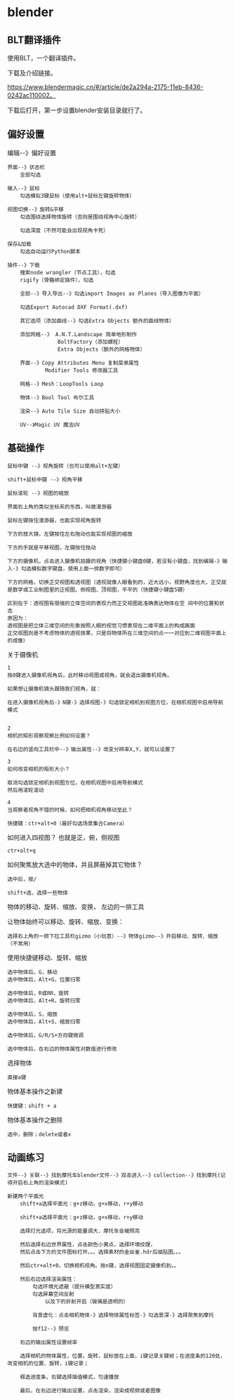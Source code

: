 # blender

## BLT翻译插件
使用BLT，一个翻译插件。

下载及介绍链接。

https://www.blendermagic.cn/#/article/de2a294a-2175-11eb-8436-0242ac110002。

下载后打开，第一步设置blender安装目录就行了。
## 偏好设置

编辑--》偏好设置
```
界面--》状态栏
    全部勾选

输入--》鼠标
    勾选模拟3键鼠标（使用alt+鼠标左键旋转物体）

视图切换--》旋转&平移
    勾选围绕选择物体旋转（否则是围绕视角中心旋转）

    勾选深度（不然可能会出现视角卡死）

保存&加载
    勾选自动运行Python脚本

插件--》下载
    搜索node wrangler（节点工具），勾选
    rigify（骨骼绑定插件），勾选

    全部--》导入导出--》勾选import Images as Planes（导入图像为平面）

    勾选Export Autocad DXF Format(.dxf)

    其它选项（添加曲线--》勾选Extra Objects 额外的曲线物体）

    添加网格--》 A.N.T.Landscape 简单地形制作
                BoltFactory（添加螺栓）
                Extra Objects（额外的网格物体）

    界面--》Copy Attributes Menu 复制菜单属性
            Modifier Tools 修改器工具

    网格--》Mesh：LoopTools Loop

    物体--》Bool Tool 布尔工具

    渲染--》Auto Tile Size 自动拼贴大小

    UV--》Magic UV 魔法UV
```

## 基础操作

```
鼠标中键 --》视角旋转（也可以使用alt+左键）

shift+鼠标中键 --》视角平移

鼠标滚轮 --》视图的缩放

界面右上角的类似坐标系的东西，叫做漫游器

鼠标左键按住漫游器，也能实现视角旋转

下方的放大镜，左键按住左右拖动也能实现视图的缩放

下方的手就是平移视图，左键按住拖动

下方的摄像机，点击进入摄像机拍摄的视角（快捷键小键盘0键，若没有小键盘，找到编辑-》输入-》勾选模拟数字键盘，使用上面一排数字即可）

下方的网格，切换正交视图和透视图（透视就像人眼看到的，近大远小，视野角度也大，正交就是数学或工业制图里的正视图、侧视图、顶视图，平平的（快捷键小键盘5键）

区别在于：透视图有很强的立体空间的表现力而正交视图能准确表达物体在空 间中的位置和状态
原因为：
透视图是把立体三维空间的形象按照人眼的视觉习惯表现在二维平面上的构成画面
正交视图则是不考虑物体的透视效果，只是将物体所在三维空间的点一一对应到二维视图平面上的成像）
```
关于摄像机
```
1
按0键进入摄像机视角后，此时移动视图或视角，就会退出摄像机视角。

如果想让摄像机镜头跟随我们视角，就：

在进入摄像机视角后-》N键-》选择视图-》勾选锁定相机到视图方位，在相机视图中启用导航模式


2
相机的矩形观察观察比例如何设置？

在右边的竖向工具栏中--》输出属性--》改变分辨率X,Y，就可以设置了

3
如何改变相机的矩形大小？

取消勾选锁定相机到视图方位，在相机视图中启用导航模式
然后用滚轮滚动

4
当观察者视角不错的时候，如何把相机视角移动至此？

快捷键：ctr+alt+0（最好勾选场景集合Camera）
```

如何进入四视图？
也就是正，俯，侧视图
```
ctr+alt+q
```

如何聚焦放大选中的物体，并且屏蔽掉其它物体？
```
选中后，按/

shift+选，选择一些物体
```

物体的移动、旋转、缩放、变换，
左边的一排工具

让物体始终可以移动、旋转、缩放、变换：
```
选择右上角的一排下拉工具栏gizmo（小玩意）--》物体gizmo--》开启移动、旋转、缩放（不常用）
```

使用快捷键移动、旋转、缩放
```
选中物体后，G，移动
选中物体后，Alt+G，位置归零

选中物体后，R或RR，旋转
选中物体后，Alt+R，旋转归零

选中物体后，S，缩放
选中物体后，Alt+S，缩放归零

选中物体后，G/R/S+方向键微调

选中物体后，在右边的物体属性对数值进行修改
```
选择物体
```
直接a键
```

物体基本操作之新建
```
快捷键：shift + a
```
物体基本操作之删除
```
选中，删除；delete或者x
```

## 动画练习
```
文件--》关联--》找到摩托车blender文件--》双击进入--》collection--》找到摩托(记得开启右上角的渲染模式)

新建两个平面光
    shift+a选择平面光：g+z移动，g+x移动，r+y移动

    shift+a选择平面光：g+z移动，g+x移动，r+y移动

    选择灯光选项，将光源的能量调大，摩托车会被照亮

    然后选择右边世界属性，点击颜色小黄点，选择环境纹理，
    然后点击下方的文件图标打开。。。选择素材的金丝雀.hdr后缀贴图。。。

    然后ctr+alt+0，切换相机视角。按n键，选择视图固定摄像机到。。

    然后右边选择渲染属性：
        勾选环境光遮蔽（提升模型真实度）
        勾选屏幕空间反射
            以及下的折射开启（玻璃是透明的）

        背景虚化：点击相机物体-》选择物体属性标签-》勾选景深-》选择聚焦到摩托

        按f12--》预览
    
    右边的输出属性设置帧率

    选择相机的物体属性，位置，旋转，鼠标放在上面，i键记录关键帧；在进度条的120处，改变相机的位置、旋转，i键记录；

    框选进度条，右键选择插值模式，匀速播放

    最后，在右边进行输出设置，点击渲染，渲染成视频或者图像
```


